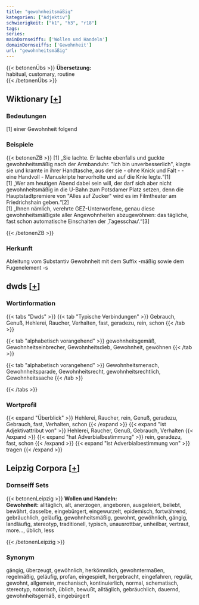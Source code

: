 ```yaml
---
title: "gewohnheitsmäßig"
kategorien: ["Adjektiv"]
schwierigkeit: ["k1", "h3", "r18"]
tags:
series:
mainDornseiffs: ['Wollen und Handeln']
domainDornseiffs: ['Gewohnheit']
url: "gewohnheitsmäßig"
---
```


{{< betonenÜbs >}}
**Übersetzung:**  
habitual, customary, routine  
{{< /betonenÜbs >}}

## Wiktionary [[+](https://de.wiktionary.org/wiki/gewohnheitsmäßig)]

### Bedeutungen
[1] einer Gewohnheit folgend  

### Beispiele
{{< betonenZB >}}
[1] „Sie lachte. Er lachte ebenfalls und guckte gewohnheitsmäßig nach der Armbanduhr. "Ich bin unverbesserlich", klagte sie und kramte in ihrer Handtasche, aus der sie - ohne Knick und Falt - - eine Handvoll - Manuskripte hervorholte und auf die Knie legte.“[1]  
[1] „Wer am heutigen Abend dabei sein will, der darf sich aber nicht gewohnheitsmäßig in die U-Bahn zum Potsdamer Platz setzen, denn die Hauptstadtpremiere von "Alles auf Zucker" wird es im Filmtheater am Friedrichshain geben.“[2]  
[1] „Ihnen nämlich, verehrte GEZ-Unterworfene, genau diese gewohnheitsmäßigste aller Angewohnheiten abzugewöhnen: das tägliche, fast schon automatische Einschalten der ‚Tagesschau‘.“[3]  

{{< /betonenZB >}}
### Herkunft
Ableitung vom Substantiv Gewohnheit mit dem Suffix -mäßig sowie dem Fugenelement -s  



## dwds [[+](https://www.dwds.de/wb/gewohnheitsmäßig)]

### Wortinformation
{{< tabs "Dwds" >}}
{{< tab "Typische Verbindungen" >}}
Gebrauch, Genuß, Hehlerei, Raucher, Verhalten, fast, geradezu, rein, schon
{{< /tab >}}

{{< tab "alphabetisch vorangehend" >}}
gewohnheitsgemäß, Gewohnheitseinbrecher, Gewohnheitsdieb, Gewohnheit, gewöhnen
{{< /tab >}}

{{< tab "alphabetisch vorangehend" >}}
Gewohnheitsmensch, Gewohnheitsparade, Gewohnheitsrecht, gewohnheitsrechtlich, Gewohnheitssache
{{< /tab >}}

{{< /tabs >}}

### Wortprofil
{{< expand "Überblick" >}} Hehlerei, Raucher, rein, Genuß, geradezu, Gebrauch, fast, Verhalten, schon {{< /expand >}}
{{< expand "ist Adjektivattribut von" >}} Hehlerei, Raucher, Genuß, Gebrauch, Verhalten {{< /expand >}}
{{< expand "hat Adverbialbestimmung" >}} rein, geradezu, fast, schon {{< /expand >}}
{{< expand "ist Adverbialbestimmung von" >}} tragen {{< /expand >}}

## Leipzig Corpora [[+](https://corpora.uni-leipzig.de/en/res?word=gewohnheitsmäßig&corpusId=deu_newscrawl-public_2018)]

### Dornseiff Sets
{{< betonenLeipzig >}}
**Wollen und Handeln:**  
**Gewohnheit:** alltäglich, alt, anerzogen, angeboren, ausgeleiert, beliebt, bewährt, dasselbe, eingebürgert, eingewurzelt, epidemisch, fortwährend, gebräuchlich, geläufig, gewohnheitsmäßig, gewohnt, gewöhnlich, gängig, landläufig, stereotyp, traditionell, typisch, unausrottbar, unheilbar, vertraut, more..., üblich, less  

{{< /betonenLeipzig >}}

### Synonym
gängig, überzeugt, gewöhnlich, herkömmlich, gewohntermaßen, regelmäßig, geläufig, profan, eingespielt, hergebracht, eingefahren, regulär, gewohnt, allgemein, mechanisch, kontinuierlich, normal, schematisch, stereotyp, notorisch, üblich, bewußt, alltäglich, gebräuchlich, dauernd, gewohnheitsgemäß, eingebürgert

